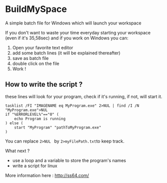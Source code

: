 # BuildMySpace
A simple batch file for Windows which will launch your workspace

If you don't want to waste your time everyday starting your workspace (even if it's 35,58sec) and if you work on Windows you can:

1. Open your favorite text editor
2. add some batch lines (it will be explained thereafter)
3. save as batch file
4. double click on the file
5. Work !


## How to write the script ?

these lines will look for your program, check if it's running, if not, will start it.

``` 
tasklist /FI "IMAGENAME eq MyProgram.exe" 2>NUL | find /I /N "MyProgram.exe">NUL
if "%ERRORLEVEL%"=="0" (
	echo Program is running
) else (
	start "MyProgram" "pathToMyProgram.exe"
)
```

You can replace ```2>NUL ``` by ```2>myFilePath.txt```to keep track.

What next ? 
*  use a loop and a variable to store the program's names
*  write a script for linux 

More information here : http://ss64.com/
